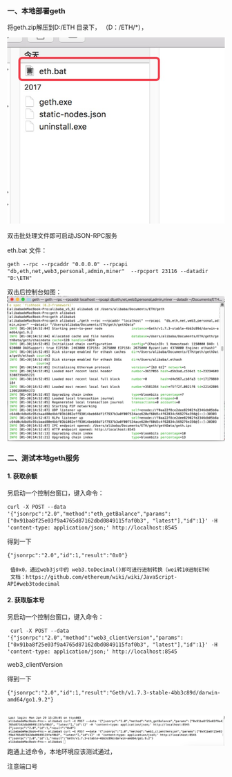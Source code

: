 ### 一、本地部署geth

将geth.zip解压到D:/ETH 目录下， （D：/ETH/*）， 

![文件结构](https://github.com/sunnycn2013/BiteDoc/blob/master/bat.png?raw=true)

双击批处理文件即可启动JSON-RPC服务

eth.bat  文件：

```
geth --rpc --rpcaddr "0.0.0.0" --rpcapi  "db,eth,net,web3,personal,admin,miner"  --rpcport 23116 --datadir "D:\ETH"
```

双击后控制台如图：
![启动图](https://github.com/sunnycn2013/BiteDoc/blob/master/geth_start1.png?raw=true)

### 二、测试本地geth服务

####  1. 获取余额

另启动一个控制台窗口，键入命令：

```
curl -X POST --data '{"jsonrpc":"2.0","method":"eth_getBalance","params":["0x91ba8f25e03f9a4765d87162dbd0849115faf0b3", "latest"],"id":1}' -H 'content-type: application/json;' http://localhost:8545
```



 得到一下

```
{"jsonrpc":"2.0","id":1,"result":"0x0"}
 
 值0x0，通过web3js中的 web3.toDecimal()即可进行进制转换（wei转10进制ETH）
 文档：https://github.com/ethereum/wiki/wiki/JavaScript-API#web3todecimal
```

####  2. 获取版本号


另启动一个控制台窗口，键入命令：

```
 curl -X POST --data '{"jsonrpc":"2.0","method":"web3_clientVersion","params":["0x91ba8f25e03f9a4765d87162dbd0849115faf0b3", "latest"],"id":1}' -H 'content-type: application/json;' http://localhost:8545
```

web3_clientVersion

 得到一下

```
{"jsonrpc":"2.0","id":1,"result":"Geth/v1.7.3-stable-4bb3c89d/darwin-amd64/go1.9.2"}
 
```


![调用结果](https://github.com/sunnycn2013/BiteDoc/blob/master/geth_cmd.png?raw=true)
跑通上述命令，本地环境应该测试通过，

<stong> 注意端口号 </stong>
